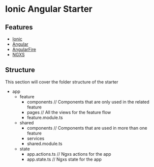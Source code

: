 # Ionic Angular Starter

## Features

- [Ionic](https://ionicframework.com/)
- [Angular](https://angular.io/)
- [AngularFire](https://firebaseopensource.com/projects/angular/angularfire2/)
- [NGXS](https://www.ngxs.io/)

## Structure

This section will cover the folder structure of the starter

- app
  - feature
    - components // Components that are only used in the related feature
    - pages // All the views for the feature flow
    - feature.module.ts
  - shared
    - components // Components that are used in more than one feature
    - services
    - shared.module.ts
  - state
    - app.actions.ts // Ngxs actions for the app
    - app.state.ts // Ngxs state for the app
